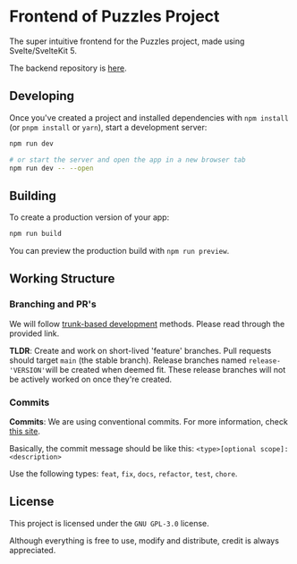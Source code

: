# Frontend of Puzzles Project
The super intuitive frontend for the Puzzles project, made using Svelte/SvelteKit 5.

The backend repository is [here](https://github.com/witch-puzzles/backend-puzzles).

## Developing

Once you've created a project and installed dependencies with `npm install` (or `pnpm install` or `yarn`), start a development server:

```bash
npm run dev

# or start the server and open the app in a new browser tab
npm run dev -- --open
```

## Building

To create a production version of your app:

```bash
npm run build
```

You can preview the production build with `npm run preview`.

## Working Structure

### Branching and PR's
We will follow [trunk-based development](https://trunkbaseddevelopment.com/) methods. Please read through the provided link.

**TLDR**: Create and work on short-lived 'feature' branches. Pull requests should target `main` (the stable branch). Release branches named `release-'VERSION'`will be created when deemed fit. These release branches will not be actively worked on once they're created.

### Commits
**Commits**: We are using conventional commits. For more information, check [this site](https://www.conventionalcommits.org/en/v1.0.0/).

Basically, the commit message should be like this: `<type>[optional scope]: <description>`

Use the following types: `feat`, `fix`, `docs`, `refactor`, `test`, `chore`.

## License

This project is licensed under the `GNU GPL-3.0` license.

Although everything is free to use, modify and distribute, credit is always appreciated.

